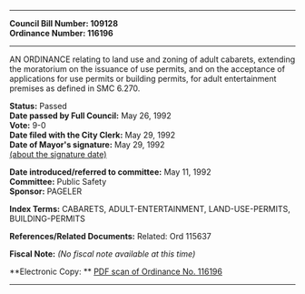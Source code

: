 * * * * *  
  
**Council Bill Number: [](#h0)[](#h2)109128**   
**Ordinance Number: 116196**  
  
* * * * *  
  
AN ORDINANCE relating to land use and zoning of adult cabarets, extending the moratorium on the issuance of use permits, and on the acceptance of applications for use permits or building permits, for adult entertainment premises as defined in SMC 6.270.  
  
**Status:** Passed   
**Date passed by Full Council:** May 26, 1992   
**Vote:** 9-0   
**Date filed with the City Clerk:** May 29, 1992   
**Date of Mayor's signature:** May 29, 1992   
[(about the signature date)](/~public/approvaldate.htm)   
  
  
**Date introduced/referred to committee:** May 11, 1992   
**Committee:** Public Safety   
**Sponsor:** PAGELER   
  
**Index Terms:** CABARETS, ADULT-ENTERTAINMENT, LAND-USE-PERMITS, BUILDING-PERMITS  
  
**References/Related Documents:** Related: Ord 115637  
  
**Fiscal Note:** *(No fiscal note available at this time)*  
  
**Electronic Copy: ** [PDF scan of Ordinance No. 116196](/~archives/Ordinances/Ord_116196.pdf)  
  
* * * * *  
